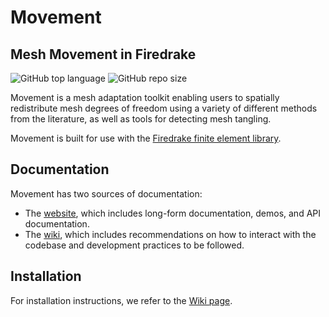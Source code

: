 # Movement
## Mesh Movement in Firedrake
![GitHub top language](https://img.shields.io/github/languages/top/mesh-adaptation/movement)
![GitHub repo size](https://img.shields.io/github/repo-size/mesh-adaptation/movement)

Movement is a mesh adaptation toolkit enabling users to spatially redistribute mesh degrees of freedom using a variety of different methods from the literature, as well as tools for detecting mesh tangling.

Movement is built for use with the [Firedrake finite element library](https://firedrakeproject.org).

## Documentation

Movement has two sources of documentation:
* The [website](https://mesh-adaptation.github.io/movement/index.html), which includes long-form documentation, demos, and API documentation.
* The [wiki](https://github.com/mesh-adaptation/mesh-adaptation-docs/wiki), which includes recommendations on how to interact with the codebase and development practices to be followed.

## Installation

For installation instructions, we refer to the [Wiki page](https://github.com/mesh-adaptation/mesh-adaptation-docs/wiki/Installation-Instructions).

